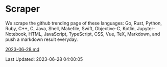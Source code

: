# Scraper

We scrape the github trending page of these languages: Go, Rust, Python, Ruby, C++, C, Java, Shell, Makefile, Swift, Objective-C, Kotlin, Jupyter-Notebook, HTML, JavaScript, TypeScript, CSS, Vue, TeX, Markdown, and push a markdown result everyday.

[2023-06-28.md](https://github.com/yangwenmai/github-trending-backup/blob/master/2023-06-28.md)

Last Updated: 2023-06-28 04:00:05